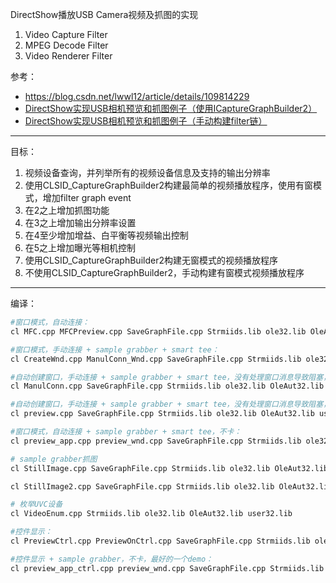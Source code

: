 DirectShow播放USB Camera视频及抓图的实现

1. Video Capture Filter
2. MPEG Decode Filter
3. Video Renderer Filter

参考：
- https://blog.csdn.net/lwwl12/article/details/109814229
- [DirectShow实现USB相机预览和抓图例子（使用ICaptureGraphBuilder2）](https://blog.csdn.net/lwwl12/article/details/110087109)
- [DirectShow实现USB相机预览和抓图例子（手动构建filter链）](https://blog.csdn.net/lwwl12/article/details/110223158)

*******

目标：

1. 视频设备查询，并列举所有的视频设备信息及支持的输出分辨率
2. 使用CLSID_CaptureGraphBuilder2构建最简单的视频播放程序，使用有窗模式，增加filter graph event
3. 在2之上增加抓图功能
4. 在3之上增加输出分辨率设置
5. 在4至少增加增益、白平衡等视频输出控制
6. 在5之上增加曝光等相机控制
7. 使用CLSID_CaptureGraphBuilder2构建无窗模式的视频播放程序
8. 不使用CLSID_CaptureGraphBuilder2，手动构建有窗模式视频播放程序


*******

编译：

```bash
#窗口模式，自动连接：
cl MFC.cpp MFCPreview.cpp SaveGraphFile.cpp Strmiids.lib ole32.lib OleAut32.lib user32.lib

#窗口模式，手动连接 + sample grabber + smart tee：
cl CreateWnd.cpp ManulConn_Wnd.cpp SaveGraphFile.cpp Strmiids.lib ole32.lib OleAut32.lib user32.lib

#自动创建窗口，手动连接 + sample grabber + smart tee，没有处理窗口消息导致阻塞，设置格式：
cl ManulConn.cpp SaveGraphFile.cpp Strmiids.lib ole32.lib OleAut32.lib user32.lib

#自动创建窗口，手动连接 + sample grabber + smart tee，没有处理窗口消息导致阻塞，查找格式并设置：
cl preview.cpp SaveGraphFile.cpp Strmiids.lib ole32.lib OleAut32.lib user32.lib

#窗口模式，自动连接 + sample grabber + smart tee，不卡：
cl preview_app.cpp preview_wnd.cpp SaveGraphFile.cpp Strmiids.lib ole32.lib OleAut32.lib user32.lib

# sample grabber抓图
cl StillImage.cpp SaveGraphFile.cpp Strmiids.lib ole32.lib OleAut32.lib user32.lib

cl StillImage2.cpp SaveGraphFile.cpp Strmiids.lib ole32.lib OleAut32.lib user32.lib

# 枚举UVC设备
cl VideoEnum.cpp Strmiids.lib ole32.lib OleAut32.lib user32.lib

#控件显示：
cl PreviewCtrl.cpp PreviewOnCtrl.cpp SaveGraphFile.cpp Strmiids.lib ole32.lib OleAut32.lib user32.lib

#控件显示 + sample grabber，不卡，最好的一个demo：
cl preview_app_ctrl.cpp preview_wnd.cpp SaveGraphFile.cpp Strmiids.lib ole32.lib OleAut32.lib user32.lib

```